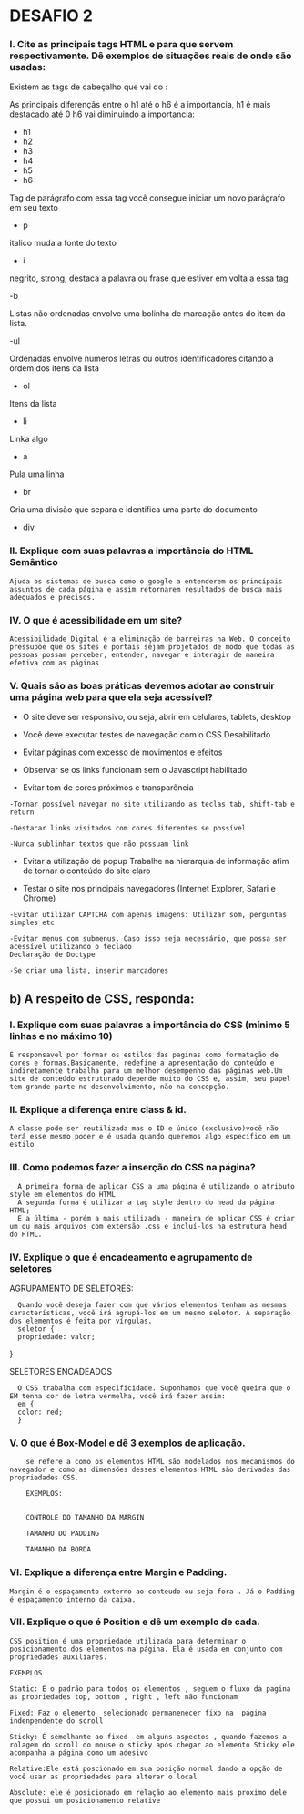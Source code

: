 # DESAFIO 2 

### I.  Cite  as  principais  tags  HTML  e  para  que  servem  respectivamente.  Dê  exemplos  de  situações reais de onde são usadas:


Existem as tags de cabeçalho que vai do :
 
As principais diferençãs entre o h1 até o h6 é a importancia, h1 é mais destacado  até 0 h6 vai diminuindo a importancia: 
- h1 
- h2
- h3
- h4
- h5
- h6

Tag de parágrafo com essa tag você consegue iniciar um novo parágrafo em seu texto
- p 

italico muda a fonte do texto 
- i

negrito, strong,  destaca a palavra ou frase que estiver em volta a essa tag

-b  

Listas não ordenadas envolve uma bolinha de marcação antes do item da lista.

-ul 

Ordenadas envolve numeros letras ou  outros identificadores citando a ordem dos itens da lista 

- ol

Itens da lista
- li 


Linka algo 

- a 

Pula uma linha 

- br 

Cria uma divisão que separa e identifica uma parte do documento

- div

### II. Explique com suas palavras a importância do HTML Semântico

    Ajuda os sistemas de busca como o google a entenderem os principais assuntos de cada página e assim retornarem resultados de busca mais adequados e precisos.


 ### IV.   O que é acessibilidade em um site?
    Acessibilidade Digital é a eliminação de barreiras na Web. O conceito pressupõe que os sites e portais sejam projetados de modo que todas as pessoas possam perceber, entender, navegar e interagir de maneira efetiva com as páginas
### V. Quais são as boas práticas devemos adotar ao construir uma página web para que ela seja acessível?

   - O site deve ser responsivo, ou seja, abrir em celulares, tablets, desktop

   - Você deve executar testes de navegação com o CSS Desabilitado

  -  Evitar páginas com excesso de movimentos e efeitos

   - Observar se os links funcionam sem o Javascript habilitado
    
   - Evitar tom de cores próximos e transparência

    -Tornar possível navegar no site utilizando as teclas tab, shift-tab e return

    -Destacar links visitados com cores diferentes se possível

    -Nunca sublinhar textos que não possuam link

   - Evitar a utilização de popup
    Trabalhe na hierarquia de informação afim de tornar o conteúdo do site claro

   - Testar o site nos principais navegadores (Internet Explorer, Safari e Chrome)

    -Evitar utilizar CAPTCHA com apenas imagens: Utilizar som, perguntas simples etc

    -Evitar menus com submenus. Caso isso seja necessário, que possa ser acessível utilizando o teclado
    Declaração de Doctype

    -Se criar uma lista, inserir marcadores

## b) A respeito de CSS, responda:

### I. Explique com suas palavras a importância do CSS (mínimo 5 linhas e no máximo 10)


    É responsavel por formar os estilos das paginas como formatação de cores e formas.Basicamente, redefine a apresentação do conteúdo e indiretamente trabalha para um melhor desempenho das páginas web.Um site de conteúdo estruturado depende muito do CSS e, assim, seu papel tem grande parte no desenvolvimento, não na concepção. 

### II.  Explique a diferença entre class & id.

    A classe pode ser reutilizada mas o ID e único (exclusivo)você não terá esse mesmo poder e é usada quando queremos algo específico em um estilo

### III.  Como podemos fazer a inserção do CSS na página?


      A primeira forma de aplicar CSS a uma página é utilizando o atributo style em elementos do HTML
      A segunda forma é utilizar a tag style dentro do head da página HTML;
      E a última - porém a mais utilizada - maneira de aplicar CSS é criar um ou mais arquivos com extensão .css e incluí-los na estrutura head do HTML.



### IV. Explique o que é encadeamento e agrupamento de seletores


   AGRUPAMENTO DE  SELETORES:
   
      Quando você deseja fazer com que vários elementos tenham as mesmas características, você irá agrupá-los em um mesmo seletor. A separação dos elementos é feita por vírgulas.
      seletor {
      propriedade: valor;
   }

   
   SELETORES ENCADEADOS

      O CSS trabalha com especificidade. Suponhamos que você queira que o EM tenha cor de letra vermelha, você irá fazer assim:
      em {
      color: red;
      }

### V.  O que é Box-Model e dê 3 exemplos de aplicação.

        se refere a como os elementos HTML são modelados nos mecanismos do navegador e como as dimensões desses elementos HTML são derivadas das propriedades CSS.

        EXEMPLOS:


        CONTROLE DO TAMANHO DA MARGIN 

        TAMANHO DO PADDING 

        TAMANHO DA BORDA

### VI. Explique a diferença entre Margin e Padding.

    Margin é o espaçamento externo ao conteudo ou seja fora . Já o Padding  é espaçamento interno da caixa.

### VII. Explique o que é Position e dê um exemplo de cada.

    CSS position é uma propriedade utilizada para determinar o posicionamento dos elementos na página. Ela é usada em conjunto com propriedades auxiliares.

    EXEMPLOS

    Static: É o padrão para todos os elementos , seguem o fluxo da pagina  as propriedades top, bottom , right , left não funcionam

    Fixed: Faz o elemento  selecionado permanenecer fixo na  página indenpendente do scroll

    Sticky: É semelhante ao fixed  em alguns aspectos , quando fazemos a rolagem do scroll do mouse o sticky após chegar ao elemento Sticky ele acompanha a página como um adesivo

    Relative:Ele está poscionado em sua posição normal dando a opção de você usar as propriedades para alterar o local 

    Absolute: ele é posicionado em relação ao elemento mais proximo dele que possui um posicionamento relative 
        





